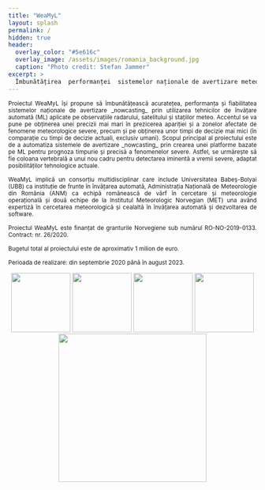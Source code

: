 ```yaml
---
title: "WeaMyL"
layout: splash
permalink: /
hidden: true
header:
  overlay_color: "#5e616c"
  overlay_image: /assets/images/romania_background.jpg
  caption: "Photo credit: Stefan Jammer"
excerpt: >
  Îmbunătățirea  performanței  sistemelor naționale de avertizare meteorologică prin utilizarea tehnicilor de învățare profundă aplicate pe date radar, satelit și observații meteorologice
---
```


<p align="justify"><small>Proiectul WeaMyL își propune să îmbunătățească acuratețea, performanța și fiabilitatea sistemelor naționale de avertizare _nowcasting_ prin utilizarea tehnicilor de învățare automată (ML) aplicate pe observațiile radarului, satelitului și stațiilor meteo.
Accentul se va pune pe obținerea unei precizii mai mari în prezicerea apariției și a zonelor afectate de fenomene meteorologice severe, precum și pe obținerea unor timpi de decizie mai mici (în comparație cu timpi de decizie actuali, exclusiv umani).
Scopul principal al proiectului este de a automatiza sistemele de avertizare _nowcasting_ prin crearea unei platforme bazate pe ML pentru prognoza timpurie și precisă a fenomenelor severe. Astfel, se urmărește să fie coloana vertebrală a unui nou cadru pentru detectarea iminentă a vremii severe, adaptat posibilităților tehnologice actuale.</small></p>

<p align="justify"><small>WeaMyL implică un consorțiu multidisciplinar care include Universitatea Babeș-Bolyai (UBB) ca instituție de frunte în învățarea automată, Administrația Națională de Meteorologie din România (ANM) ca echipă românească de vârf în cercetare și meteorologie operațională și două echipe de la Institutul Meteorologic Norvegian (MET) una având expertiză în cercetarea meteorologică și cealaltă în învățarea automată și dezvoltarea de software.</small></p>

<p align="justify"><small>Proiectul WeaMyL este finanțat de granturile Norvegiene sub numărul RO-NO-2019-0133. Contract: nr. 26/2020.</small></p>

<p align="justify"><small>Bugetul total al proiectului este de aproximativ 1 milion de euro.</small></p>

<p align="justify"><small>Perioada de realizare: din septembrie 2020 până în august 2023.</small></p>

<p align="center">
<img src="https://weamyl.met.no/assets/images/Norway_grants.png" width="120" height="120"/>
<img src="https://weamyl.met.no/assets/images/uefiscdi-logo-full-RO.png" width="120" height="120"/>
<img src="https://weamyl.met.no/assets/images/ubb.png" width="120" height="120"/>
<img src="https://weamyl.met.no/assets/images/anm.png" width="120" height="120"/>
<img src="https://weamyl.met.no/assets/images/Met_RGB_Horisontal_ENG.jpg" width="300"/>
</p>
